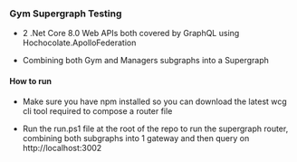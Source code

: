 ### Gym Supergraph Testing

* 2 .Net Core 8.0 Web APIs both covered by GraphQL using Hochocolate.ApolloFederation

* Combining both Gym and Managers subgraphs into a Supergraph

#### How to run

* Make sure you have npm installed so you can download the latest wcg cli tool required to compose a router file
  
* Run the run.ps1 file at the root of the repo to run the supergraph router, combining both subgraphs into 1 gateway and then query on http://localhost:3002

